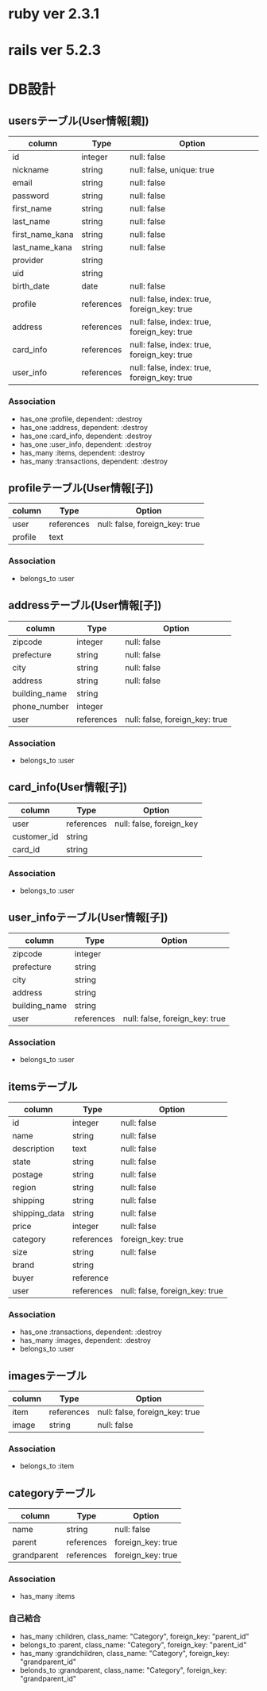 # ruby ver 2.3.1
# rails ver 5.2.3


# DB設計

## usersテーブル(User情報[親])
|column  |Type    |Option |
|--------|--------|-------|
|id      |integer |null: false|
|nickname|string  |null: false, unique: true|
|email   |string  |null: false|
|password|string  |null: false|
|first_name|string|null: false|
|last_name |string|null: false|
|first_name_kana|string|null: false|
|last_name_kana |string|null: false|
|provider |string||
|uid |string||
|birth_date|date|null: false|
|profile|references|null: false, index: true, foreign_key: true|
|address|references|null: false, index: true, foreign_key: true|
|card_info|references|null: false, index: true, foreign_key: true|
|user_info|references|null: false, index: true, foreign_key: true|

### Association
- has_one :profile, dependent: :destroy
- has_one :address, dependent: :destroy
- has_one :card_info, dependent: :destroy
- has_one :user_info, dependent: :destroy
- has_many :items, dependent: :destroy
- has_many :transactions, dependent: :destroy

## profileテーブル(User情報[子])
|column  |Type    |Option |
|--------|--------|-------|
|user |references |null: false, foreign_key: true|
|profile |text    ||

### Association
- belongs_to :user

## addressテーブル(User情報[子])
|column  |Type    |Option |
|--------|--------|-------|
|zipcode |integer|null: false|
|prefecture|string|null: false|
|city    |string|null: false|
|address |string|null: false|
|building_name|string||
|phone_number|integer||
|user |references|null: false, foreign_key: true|

### Association
- belongs_to :user

## card_info(User情報[子])
|column  |Type    |Option |
|--------|--------|-------|
|user |references |null: false, foreign_key|
|customer_id|string||
|card_id|string||

### Association
- belongs_to :user

## user_infoテーブル(User情報[子])
|column  |Type    |Option |
|--------|--------|-------|
|zipcode |integer ||
|prefecture|string||
|city    |string  ||
|address |string  ||
|building_name|string||
|user |references |null: false, foreign_key: true|

### Association
- belongs_to :user

## itemsテーブル
|column  |Type    |Option |
|--------|--------|-------|
|id      |integer |null: false|
|name    |string  |null: false|
|description|text |null: false|
|state   |string  |null: false|
|postage |string  |null: false|
|region  |string  |null: false|
|shipping|string  |null: false|
|shipping_data|string|null: false|
|price   |integer |null: false|
|category|references  |foreign_key: true|
|size    |string  |null: false|
|brand   |string  ||
|buyer|reference||
|user|references|null: false, foreign_key: true|

### Association
- has_one :transactions, dependent: :destroy
- has_many :images, dependent: :destroy
- belongs_to :user

## imagesテーブル
|column  |Type    |Option |
|--------|--------|-------|
|item |references |null: false, foreign_key: true|
|image   |string  |null: false|

### Association
- belongs_to :item

## categoryテーブル
|column  |Type    |Option |
|--------|--------|-------|
|name|string|null: false|
|parent |references|foreign_key: true|
|grandparent |references|foreign_key: true|

### Association
- has_many :items
### 自己結合
- has_many :children, class_name: "Category", foreign_key: "parent_id"
- belongs_to :parent, class_name: "Category", foreign_key: "parent_id"
- has_many :grandchildren, class_name: "Category", foreign_key: "grandparent_id"
- belonds_to :grandparent, class_name: "Category", foreign_key: "grandparent_id"
